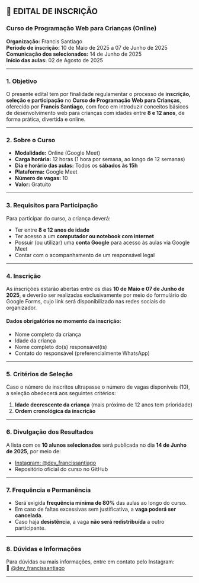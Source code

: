 ## 📝 EDITAL DE INSCRIÇÃO  
### Curso de Programação Web para Crianças (Online)  
**Organização:** Francis Santiago  
**Período de inscrição:** 10 de Maio de 2025 a 07 de Junho de 2025  
**Comunicação dos selecionados:** 14 de Junho de 2025  
**Início das aulas:** 02 de Agosto de 2025  

---

### 1. Objetivo

O presente edital tem por finalidade regulamentar o processo de **inscrição, seleção e participação** no **Curso de Programação Web para Crianças**, oferecido por **Francis Santiago**, com foco em introduzir conceitos básicos de desenvolvimento web para crianças com idades entre **8 e 12 anos**, de forma prática, divertida e online.

---

### 2. Sobre o Curso

- **Modalidade:** Online (Google Meet)  
- **Carga horária:** 12 horas (1 hora por semana, ao longo de 12 semanas)  
- **Dia e horário das aulas:** Todos os **sábados às 15h**  
- **Plataforma:** Google Meet  
- **Número de vagas:** 10  
- **Valor:** Gratuito

---

### 3. Requisitos para Participação

Para participar do curso, a criança deverá:
- Ter entre **8 e 12 anos de idade**
- Ter acesso a um **computador ou notebook com internet**
- Possuir (ou utilizar) uma **conta Google** para acesso às aulas via Google Meet
- Contar com o acompanhamento de um responsável legal

---

### 4. Inscrição

As inscrições estarão abertas entre os dias **10 de Maio e 07 de Junho de 2025**, e deverão ser realizadas exclusivamente por meio do formulário do Google Forms, cujo link será disponibilizado nas redes sociais do organizador.

#### Dados obrigatórios no momento da inscrição:
- Nome completo da criança
- Idade da criança
- Nome completo do(s) responsável(is)
- Contato do responsável (preferencialmente WhatsApp)

---

### 5. Critérios de Seleção

Caso o número de inscritos ultrapasse o número de vagas disponíveis (10), a seleção obedecerá aos seguintes critérios:

1. **Idade decrescente da criança** (mais próximo de 12 anos tem prioridade)
2. **Ordem cronológica da inscrição**

---

### 6. Divulgação dos Resultados

A lista com os **10 alunos selecionados** será publicada no dia **14 de Junho de 2025**, por meio de:
- [Instagram: @dev_francissantiago](https://instagram.com/dev_francissantiago)
- Repositório oficial do curso no GitHub

---

### 7. Frequência e Permanência

- Será exigida **frequência mínima de 80%** das aulas ao longo do curso.
- Em caso de faltas excessivas sem justificativa, a **vaga poderá ser cancelada**.
- Caso haja **desistência**, a vaga **não será redistribuída** a outro participante.

---

### 8. Dúvidas e Informações

Para dúvidas ou mais informações, entre em contato pelo Instagram:  
📩 [@dev_francissantiago](https://instagram.com/dev_francissantiago)

---
